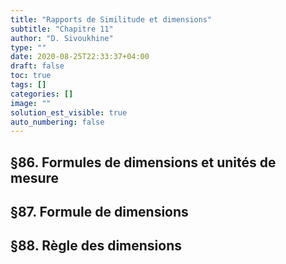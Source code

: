 ```yaml
---
title: "Rapports de Similitude et dimensions"
subtitle: "Chapitre 11"
author: "D. Sivoukhine"
type: ""
date: 2020-08-25T22:33:37+04:00
draft: false
toc: true
tags: []
categories: []
image: ""
solution_est_visible: true
auto_numbering: false
---
```


## §86. Formules de dimensions et unités de mesure

## §87. Formule de dimensions

## §88. Règle des dimensions